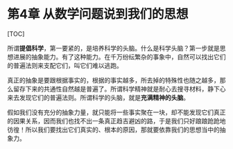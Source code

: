 # 第4章 从数学问题说到我们的思想

[TOC]

所谓**提倡科学**，第一要紧的，是培养科学的头脑。什么是科学头脑？第一步就是思想进展的抽象能力。有了这种能力。在千万纷纭繁杂的事象中，自然可以找出它们的普遍法则来支配它们，叫它们难以逃跑。

真正的抽象是要跟根据事实的，根据的事实越多，所去掉的特殊性也随之越多，那么留存下来的共通性自然越是普遍了。所谓科学精神就是耐心去搜寻材料，静下心来去发现它们的普遍法则。所谓科学的头脑，就是**充满精神的头脑**。

假如我们没有充分的抽象力量，就只能将一些事实聚在一块，却不能发现它们真正的因果关系，因而我们也找不出一条真正趋吉避凶的路，于是我们只好踉踉跄跄地彷徨！所以我们要找出它们真实的、根本的原因，那就要依靠我们的思想当中的抽象力。